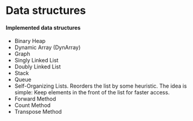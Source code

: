 Data structures
===================================

#### Implemented data structures

* Binary Heap
* Dynamic Array (DynArray)
* Graph
* Singly Linked List
* Doubly Linked List
* Stack
* Queue
* Self-Organizing Lists. Reorders the list by some heuristic. The idea is simple: Keep elements in the front of the list for faster access.
 * Forward Method
 * Count Method
 * Transpose Method


